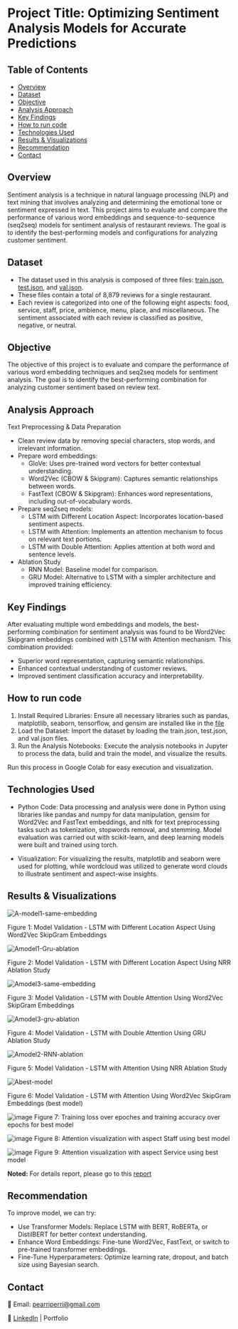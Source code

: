 # Project Title: Optimizing Sentiment Analysis Models for Accurate Predictions

## Table of Contents
- [Overview](#overview)
- [Dataset](#dataset)
- [Objective](#objective)
- [Analysis Approach](#analysis-approach)
- [Key Findings](#key-findings)
- [How to run code](#how-to-run-code)
- [Technologies Used](#technologies-used)
- [Results & Visualizations](#results--visualizations)
- [Recommendation](#recommendation)
- [Contact](#contact)

## Overview

Sentiment analysis is a technique in natural language processing (NLP) and text mining that involves analyzing and determining the emotional tone or sentiment expressed in text. This project aims to evaluate and compare the performance of various word embeddings and sequence-to-sequence (seq2seq) models for sentiment analysis of restaurant reviews. The goal is to identify the best-performing models and configurations for analyzing customer sentiment.

## Dataset

- The dataset used in this analysis is composed of three files: [train.json](Data/train.json), [test.json](Data/test.json), and [val.json](Data/val.json).
- These files contain a total of 8,879 reviews for a single restaurant.
- Each review is categorized into one of the following eight aspects: food, service, staff, price, ambience, menu, place, and miscellaneous. The sentiment associated with each review is classified as positive, negative, or neutral.

## Objective

The objective of this project is to evaluate and compare the performance of various word embedding techniques and seq2seq models for sentiment analysis. The goal is to identify the best-performing combination for analyzing customer sentiment based on review text.

## Analysis Approach

Text Preprocessing & Data Preparation

- Clean review data by removing special characters, stop words, and irrelevant information.
- Prepare word embeddings:
  + GloVe: Uses pre-trained word vectors for better contextual understanding.
  + Word2Vec (CBOW & Skipgram): Captures semantic relationships between words.
  + FastText (CBOW & Skipgram): Enhances word representations, including out-of-vocabulary words.
- Prepare seq2seq models:
  + LSTM with Different Location Aspect: Incorporates location-based sentiment aspects.
  + LSTM with Attention: Implements an attention mechanism to focus on relevant text portions.
  + LSTM with Double Attention: Applies attention at both word and sentence levels.
- Ablation Study
  + RNN Model: Baseline model for comparison.
  + GRU Model: Alternative to LSTM with a simpler architecture and improved training efficiency.

## Key Findings

After evaluating multiple word embeddings and models, the best-performing combination for sentiment analysis was found to be Word2Vec Skipgram embeddings combined with LSTM with Attention mechanism. This combination provided:
- Superior word representation, capturing semantic relationships.
- Enhanced contextual understanding of customer reviews.
- Improved sentiment classification accuracy and interpretability.

## How to run code

1. Install Required Libraries: Ensure all necessary libraries such as pandas, matplotlib, seaborn, tensorflow, and gensim are installed like in the [file](Optimizing_Sentiment_Models.ipynb)
2. Load the Dataset: Import the dataset by loading the train.json, test.json, and val.json files.
3. Run the Analysis Notebooks: Execute the analysis notebooks in Jupyter to process the data, build and train the model, and visualize the results.

Run this process in Google Colab for easy execution and visualization.

## Technologies Used

- Python Code: Data processing and analysis were done in Python using libraries like pandas and numpy for data manipulation, gensim for Word2Vec and FastText embeddings, and nltk for text preprocessing tasks such as tokenization, stopwords removal, and stemming. Model evaluation was carried out with scikit-learn, and deep learning models were built and trained using torch.

- Visualization: For visualizing the results, matplotlib and seaborn were used for plotting, while wordcloud was utilized to generate word clouds to illustrate sentiment and aspect-wise insights.

## Results & Visualizations

![A-model1-same-embedding](https://github.com/user-attachments/assets/d532ecb1-5fe8-4b93-a87a-beef847f4a85)

Figure 1: Model Validation - LSTM with Different Location Aspect Using Word2Vec SkipGram Embeddings

![Amodel1-Gru-ablation](https://github.com/user-attachments/assets/70e9140c-13d5-485c-ab1e-123d2b948de2)

Figure 2: Model Validation - LSTM with Different Location Aspect Using NRR Ablation Study

![Amodel3-same-embedding](https://github.com/user-attachments/assets/70533fbb-c3e7-4549-80b0-d7db267ee810)

Figure 3: Model Validation - LSTM with Double Attention Using Word2Vec SkipGram Embeddings

![Amodel3-gru-ablation](https://github.com/user-attachments/assets/9067f28d-925f-48f3-9d46-0c1b905ecca1)

Figure 4: Model Validation - LSTM with Double Attention Using GRU Ablation Study

![Amodel2-RNN-ablation](https://github.com/user-attachments/assets/184fb6ec-f9e0-471b-bf6d-526c94b15a46)

Figure 5: Model Validation - LSTM with Attention Using NRR Ablation Study

![Abest-model](https://github.com/user-attachments/assets/23ddbe62-6f7d-4585-96a1-86c4479fad52)

Figure 6: Model Validation - LSTM with Attention Using Word2Vec SkipGram Embeddings (best model)

![image](https://github.com/user-attachments/assets/f9a84f07-81bc-4128-8fb2-d9b0b4e25b0a)
Figure 7: Training loss over epoches and training accuracy over epochs for best model

![image](https://github.com/user-attachments/assets/ed464599-229e-4699-926b-7d532a35eb17)
Figure 8: Attention visualization with aspect Staff using best model


![image](https://github.com/user-attachments/assets/906620a1-a65b-4bd7-b1a2-2acc7b0bb763)
Figure 9: Attention visualization with aspect Service using best model

**Noted:** For details report, please go to this [report]()

## Recommendation

To improve model, we can try:
- Use Transformer Models: Replace LSTM with BERT, RoBERTa, or DistilBERT for better context understanding.
- Enhance Word Embeddings: Fine-tune Word2Vec, FastText, or switch to pre-trained transformer embeddings.
- Fine-Tune Hyperparameters: Optimize learning rate, dropout, and batch size using Bayesian search.

## Contact

📧 Email: pearriperri@gmail.com

🔗 [LinkedIn](https://www.linkedin.com/in/phan-chenh-6a7ba127a/) | Portfolio



